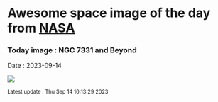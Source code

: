
# Awesome space image of the day from [NASA](https://api.nasa.gov/)

### Today image : NGC 7331 and Beyond
Date : 2023-09-14

![](https://apod.nasa.gov/apod/image/2309/LRGBHa23_n7331r_800c.jpg)

<small>Latest update : Thu Sep 14 10:13:29 2023</small>
        